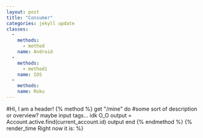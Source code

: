 ```yaml
---
layout: post
title: "Consumer"
categories: jekyll update
classes:
  - 
    methods:
      - method
    name: Android
  - 
    methods:
      - method1
    name: IOS
  -
    methods:
    name: Roku
---
```


#Hi, I am a header!
{% method %}
      get "/mine" do
#some sort of description or overview? maybe input tags... idk O_O
        output = Account.active.find(current_account.id)
        output
      end
{% endmethod %}
{% render_time Right now it is: %}